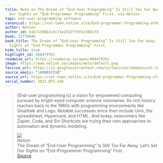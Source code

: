```yaml
---
title: Note on The Dream of “End-User Programming” Is Still Too Far Away. Let’s Set
  Our Sights on “End-Programmer Programming” First. via Notion
tags: end-user-programming software
canonical: https://val-town.notion.site/End-programmer-Programming-a749beb4a9b143f2990f575fb7e59b33
author: Notion
author_id: b1b71398b3cdc71e2d12f79fe23881f9
book: 23778946
book_title: The Dream of “End-User Programming” Is Still Too Far Away. Let’s Set Our
  Sights on “End-Programmer Programming” First.
hide_title: true
highlight_id: 468479761
readwise_url: https://readwise.io/open/468479761
image: https://www.notion.so/images/meta/default.png
favicon_url: https://s2.googleusercontent.com/s2/favicons?domain=val-town.notion.site
source_emoji: "\U0001F310"
source_url: https://val-town.notion.site/End-programmer-Programming-a749beb4a9b143f2990f575fb7e59b33#:~:text=,and%20dynamic%20modeling.
serial_number: 2023.NTS.166
---
```

> [End-user programming is] a vision for empowered computing pursued by bright-eyed computer science visionaries. Its rich history reaches back to the 1960s with programming environments like Smalltalk and Logo. Notable successes since then include Unix, the spreadsheet, Hypercard, and HTML. And today, newcomers like Zapier, Coda, and Siri Shortcuts are trying their own approaches to automation and dynamic modeling.
> <div class="quoteback-footer"><div class="quoteback-avatar"><img class="mini-favicon" src="https://s2.googleusercontent.com/s2/favicons?domain=val-town.notion.site"></div><div class="quoteback-metadata"><div class="metadata-inner"><span style="display:none">FROM:</span><div aria-label="Notion" class="quoteback-author"> Notion</div><div aria-label="The Dream of “End-User Programming” Is Still Too Far Away. Let’s Set Our Sights on “End-Programmer Programming” First." class="quoteback-title"> The Dream of “End-User Programming” Is Still Too Far Away. Let’s Set Our Sights on “End-Programmer Programming” First.</div></div></div><div class="quoteback-backlink"><a target="_blank" aria-label="go to the full text of this quotation" rel="noopener" href="https://val-town.notion.site/End-programmer-Programming-a749beb4a9b143f2990f575fb7e59b33#:~:text=,and%20dynamic%20modeling." class="quoteback-arrow"> Source</a></div></div>